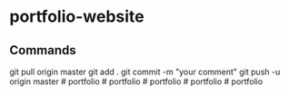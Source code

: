 # portfolio-website

## Commands
git pull origin master
git add .
git commit -m "your comment"
git push -u origin master
#   p o r t f o l i o  
 #   p o r t f o l i o  
 #   p o r t f o l i o  
 #   p o r t f o l i o  
 #   p o r t f o l i o  
 